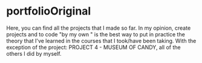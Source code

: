 # portfolioOriginal
Here, you can find all the projects that I made so far. In my opinion, create projects and to code "by my own " is the best way to put in practice the theory that I've learned in the courses that I took/have been taking. With the exception of the project: PROJECT 4 - MUSEUM OF CANDY, all of the others I did by myself.
